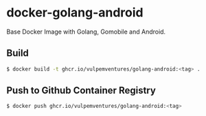 # docker-golang-android

Base Docker Image with Golang, Gomobile and Android. 

## Build

```bash 
$ docker build -t ghcr.io/vulpemventures/golang-android:<tag> .
```

## Push to Github Container Registry

```bash
$ docker push ghcr.io/vulpemventures/golang-android:<tag>
```